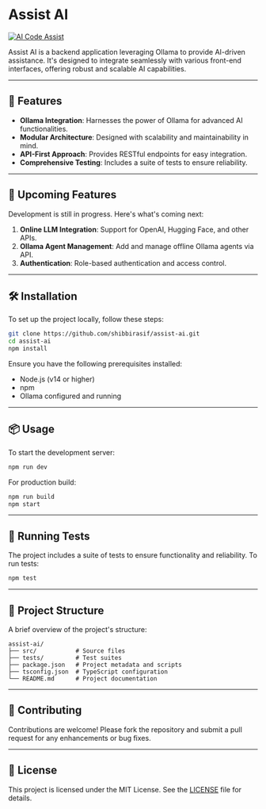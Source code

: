 # Assist AI

[![AI Code Assist](https://img.shields.io/badge/AI-Code%20Assist-EB9FDA)](https://app.commanddash.io/agent?github=https://github.com/shibbirasif/assist-ai)

Assist AI is a backend application leveraging Ollama to provide AI-driven assistance. It's designed to integrate seamlessly with various front-end interfaces, offering robust and scalable AI capabilities.

---

## 🚀 Features

- **Ollama Integration**: Harnesses the power of Ollama for advanced AI functionalities.
- **Modular Architecture**: Designed with scalability and maintainability in mind.
- **API-First Approach**: Provides RESTful endpoints for easy integration.
- **Comprehensive Testing**: Includes a suite of tests to ensure reliability.

---

## 🧪 Upcoming Features

Development is still in progress. Here's what's coming next:

1. **Online LLM Integration**: Support for OpenAI, Hugging Face, and other APIs.
2. **Ollama Agent Management**: Add and manage offline Ollama agents via API.
3. **Authentication**: Role-based authentication and access control.

---

## 🛠️ Installation

To set up the project locally, follow these steps:

```bash
git clone https://github.com/shibbirasif/assist-ai.git
cd assist-ai
npm install
```

Ensure you have the following prerequisites installed:

- Node.js (v14 or higher)
- npm
- Ollama configured and running

---

## 📦 Usage

To start the development server:

```bash
npm run dev
```

For production build:

```bash
npm run build
npm start
```

---

## 🧪 Running Tests

The project includes a suite of tests to ensure functionality and reliability. To run tests:

```bash
npm test
```

---

## 📁 Project Structure

A brief overview of the project's structure:

```
assist-ai/
├── src/           # Source files
├── tests/         # Test suites
├── package.json   # Project metadata and scripts
├── tsconfig.json  # TypeScript configuration
└── README.md      # Project documentation
```

---

## 🤝 Contributing

Contributions are welcome! Please fork the repository and submit a pull request for any enhancements or bug fixes.

---

## 📄 License

This project is licensed under the MIT License. See the [LICENSE](LICENSE) file for details.

